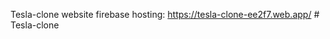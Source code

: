 Tesla-clone website
firebase hosting: https://tesla-clone-ee2f7.web.app/
#   T e s l a - c l o n e  
 